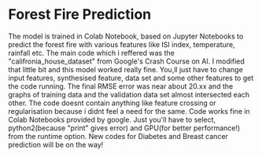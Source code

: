 # Forest Fire Prediction
The model is trained in Colab Notebook, based on Jupyter Notebooks to predict the forest fire with various features like ISI index, temperature, rainfall etc.
The main code which i reffered was the "califronia_house_dataset" from Google's Crash Course on AI.
I modified that little bit and this model worked really fine.
You,ll just have to change input features, synthesised feature, data set and some other features to get the code running.
The final RMSE error was near about 20.xx and the graphs of training data and the validation data set almost intersected each other. 
The code doesnt contain anything like feature crossing or regularisation because i didnt feel a need for the same.
Code works fine in Colab Notebooks provided by google. Just you'll have to select, python2(because "print" gives error) and GPU(for better performance!) from the runtime option.
New codes for Diabetes and Breast cancer prediction will be on the way!

